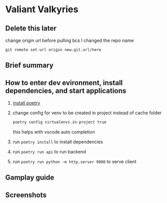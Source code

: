 # Valiant Valkyries

## Delete this later
change origin url before pulling bcs I changed the repo name

`git remote set-url origin new.git.url/here`

## Brief summary

## How to enter dev evironment, install dependencies, and start applications

1. [install poetry](https://python-poetry.org/docs/master/#installing-with-the-official-installer)

2.  change config for venv to be created in project instead of cache folder
    ```sh
    poetry config virtualenvs.in-project true
    ```
    this helps with vscode auto completion

3. run `poetry install` to install dependencies

4. run `poetry run api` to run backend

4. run `poetry run python -m http.server 9000` to serve client

## Gamplay guide

## Screenshots

